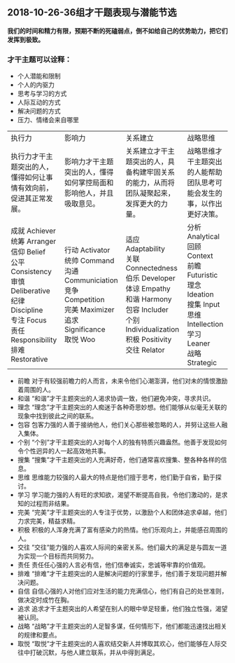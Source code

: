 ## 2018-10-26-36组才干题表现与潜能节选

**我们的时间和精力有限，预期不断的死磕弱点，倒不如给自己的优势助力，把它们发挥到极致。**

### 才干主题可以诠释：

* 个人潜能和限制
* 个人的内驱力
* 思考与学习的方式
* 人际互动的方式
* 解决问题的方式
* 压力、情绪会来自哪里



|||||
|:-|:-|:-|:-|
|执行力|影响力|关系建立|战略思维|
|执行力才干主题突出的人，懂得如何让事情有效向前，促进其正常发展。|影响力才干主题突出的人，懂得如何掌控局面和影响他人，并且吸取意见。|关系建立才干主题突出的人，具备构建牢固关系的能力，从而将团队凝聚起来，发挥更大的力量。|战略思维才干主题突出的人能帮助团队思考可能会发生的事，以作出更好决策。|
|成就 Achiever<br />统筹 Arranger<br />信仰 Belief<br />公平 Consistency<br />审慎 Deliberative<br />纪律 Discipline<br />专注 Focus<br />责任 Responsibility<br />排难 Restorative|行动 Activator<br />统帅 Command<br />沟通 Communiciation<br />竞争 Competition<br />完美 Maximizer<br />追求 Significance<br />取悦 Woo|适应 Adaptability<br/>关联 Connectedness<br />伯乐 Developer<br />体谅 Empathy<br />和谐 Harmony<br />包容 Includer<br />个别 Individualization<br />积极 Positivity<br />交往 Relator|分析 Analytical<br/>回顾 Context<br />前瞻 Futuristic<br />理念 Ideation<br />搜集 Input<br />思维 Intellection<br />学习 Leaner<br />战略 Strategic|

* 前瞻 对于有较强前瞻力的人而言，未来令他们心潮澎湃，他们对未的情恨激励着周围的人。
* 和谐 “和谐”才干主题突出的人渴求协调一致，他们避免冲突，寻求共识。
* 理念 “理念”才干主题突出的人痴迷于各种奇思妙想。他们能够从似毫无关联的现象中找到彼此之间的联系。
* 包容 包客力强的人善于接纳他人，他们关心那些被忽略的人，并努让这些人融入集体。
* 个别 “个别”才干主题突出的人对每个人的独有特质兴趣盎然。他善于发现如何令个性迥异的人一起高效地共事。
* 搜集 “搜集”才干主题突出的人充满好奇，他们通常喜欢搜集、整各种各样的信息。
* 思维 思维能力较强的人最大的特点是他们擅于思考，他们勤于自省，勤于探讨。
* 学习 学习能力强的人有旺的求知欲，渴望不断提高自我，令他们激动的，是求知的过程而非结果。
* 完美 “完美”才干主题突出的人专注于优势，以激励个人和团体追求卓越，他们力求完美，精益求精。
* 积极 积极的人浑身充满了富有感染力的热情。他们乐观向上，并能感召周围的人。
* 交往 ”交往”能力强的人喜欢人际间的亲密关系。他们最大的满足是与圆友一道为实现一个目标而共同努力。
* 责任 责任任心强的人言必有信，他们信奉诚实，忠诚等牢靠的价值观。
* 排难 “排难”才干主题突出的人是解决问题的行家里手，他们善于发现问题并解决问题。
* 自信 自信心强的人对他们应对生活的能力充满信心，他们有自己的处世准则，做决定时成竹在胸。
* 追求 追求才干主题突出的人希望在别人的眼中举足轻重，他们独立性强，渴望被认同。
* 战略 “战略”才干主题突出的人足智多谋，任何情形下，他们都能迅速找出相关的规律和要点。
* 取悦 “取悦”才干主题突出的人喜欢结交新人并博取其欢心，他们能够在人际交往中打破沉默，与他人建立联系，并从中得到满足。